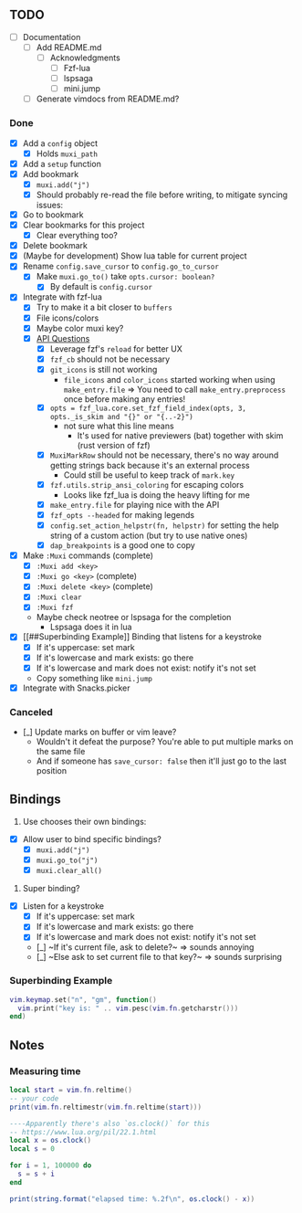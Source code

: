 ## TODO

- [ ] Documentation
  - [ ] Add README.md
    - [ ] Acknowledgments
      - [ ] Fzf-lua
      - [ ] lspsaga
      - [ ] mini.jump
  - [ ] Generate vimdocs from README.md?

### Done

- [x] Add a `config` object
  - [x] Holds `muxi_path`
- [x] Add a `setup` function
- [x] Add bookmark
  - [x] `muxi.add("j")`
  - [x] Should probably re-read the file before writing, to mitigate syncing issues:
- [x] Go to bookmark
- [x] Clear bookmarks for this project
  - [x] Clear everything too?
- [x] Delete bookmark
- [x] (Maybe for development) Show lua table for current project
- [x] Rename `config.save_cursor` to `config.go_to_cursor`
  - [x] Make `muxi.go_to()` take `opts.cursor: boolean?`
    - [x] By default is `config.cursor`
- [x] Integrate with fzf-lua
  - [x] Try to make it a bit closer to `buffers`
  - [x] File icons/colors
  - [x] Maybe color muxi key?
  - [x] [API Questions](https://github.com/ibhagwan/fzf-lua/issues/773#issuecomment-1574001862)
    - [x] Leverage fzf's `reload` for better UX
    - [x] `fzf_cb` should not be necessary
    - [x] `git_icons` is still not working
      - `file_icons` and `color_icons` started working when using `make_entry.file`
      => You need to call `make_entry.preprocess` once before making any entries!
    - [x] `opts = fzf_lua.core.set_fzf_field_index(opts, 3, opts._is_skim and "{}" or "{..-2}")`
      - not sure what this line means
        - It's used for native previewers (bat) together with skim (rust version of fzf)
    - [x] `MuxiMarkRow` should not be necessary, there's no way around getting strings back because it's an external process
      - Could still be useful to keep track of `mark.key`
    - [x] `fzf.utils.strip_ansi_coloring` for escaping colors
      - Looks like fzf_lua is doing the heavy lifting for me
    - [x] `make_entry.file` for playing nice with the API
    - [x] `fzf_opts --headed` for making legends
    - [x] `config.set_action_helpstr(fn, helpstr)` for setting the help string of a custom action (but try to use native ones)
    - [x] `dap_breakpoints` is a good one to copy
- [x] Make `:Muxi` commands (complete)
  - [x] `:Muxi add <key>`
  - [x] `:Muxi go <key>` (complete)
  - [x] `:Muxi delete <key>` (complete)
  - [x] `:Muxi clear`
  - [x] `:Muxi fzf`
  - Maybe check neotree or lspsaga for the completion
    - Lspsaga does it in lua
- [x] [[##Superbinding Example]] Binding that listens for a keystroke
  - [x] If it's uppercase: set mark
  - [x] If it's lowercase and mark exists: go there
  - [x] If it's lowercase and mark does not exist: notify it's not set
  - Copy something like `mini.jump`
- [x] Integrate with Snacks.picker

### Canceled

- [_] Update marks on buffer or vim leave?
  - Wouldn't it defeat the purpose? You're able to put multiple marks on the same file
  - And if someone has `save_cursor: false` then it'll just go to the last position

## Bindings

1. Use chooses their own bindings:

- [x] Allow user to bind specific bindings?
  - [x] `muxi.add("j")`
  - [x] `muxi.go_to("j")`
  - [x] `muxi.clear_all()`

1. Super binding?

- [x] Listen for a keystroke
  - [x] If it's uppercase: set mark
  - [x] If it's lowercase and mark exists: go there
  - [x] If it's lowercase and mark does not exist: notify it's not set
  - [_] ~If it's current file, ask to delete?~ => sounds annoying
  - [_] ~Else ask to set current file to that key?~ => sounds surprising

### Superbinding Example

```lua
vim.keymap.set("n", "gm", function()
  vim.print("key is: " .. vim.pesc(vim.fn.getcharstr()))
end)
```

## Notes

### Measuring time

```lua
local start = vim.fn.reltime()
-- your code
print(vim.fn.reltimestr(vim.fn.reltime(start)))

----Apparently there's also `os.clock()` for this
-- https://www.lua.org/pil/22.1.html
local x = os.clock()
local s = 0

for i = 1, 100000 do
  s = s + i
end

print(string.format("elapsed time: %.2f\n", os.clock() - x))
```
